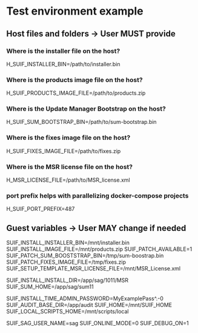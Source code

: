 # Test environment example

## Host files and folders -> User MUST provide

### Where is the installer file on the host?

H_SUIF_INSTALLER_BIN=/path/to/installer.bin

### Where is the products image file on the host?

H_SUIF_PRODUCTS_IMAGE_FILE=/path/to/products.zip

### Where is the Update Manager Bootstrap on the host?

H_SUIF_SUM_BOOTSTRAP_BIN=/path/to/sum-bootstrap.bin

### Where is the fixes image file on the host?

H_SUIF_FIXES_IMAGE_FILE=/path/to/fixes.zip

### Where is the MSR license file on the host?

H_MSR_LICENSE_FILE=/path/to/MSR_license.xml

### port prefix helps with parallelizing docker-compose projects

H_SUIF_PORT_PREFIX=487

## Guest variables -> User MAY change if needed

SUIF_INSTALL_INSTALLER_BIN=/mnt/installer.bin
SUIF_INSTALL_IMAGE_FILE=/mnt/products.zip
SUIF_PATCH_AVAILABLE=1
SUIF_PATCH_SUM_BOOSTSTRAP_BIN=/tmp/sum-boostrap.bin
SUIF_PATCH_FIXES_IMAGE_FILE=/tmp/fixes.zip
SUIF_SETUP_TEMPLATE_MSR_LICENSE_FILE=/mnt/MSR_License.xml

SUIF_INSTALL_INSTALL_DIR=/app/sag/1011/MSR
SUIF_SUM_HOME=/app/sag/sum11

SUIF_INSTALL_TIME_ADMIN_PASSWORD=MyExamplePass^.-0
SUIF_AUDIT_BASE_DIR=/app/audit
SUIF_HOME=/mnt/SUIF_HOME
SUIF_LOCAL_SCRIPTS_HOME=/mnt/scripts/local

SUIF_SAG_USER_NAME=sag
SUIF_ONLINE_MODE=0
SUIF_DEBUG_ON=1
